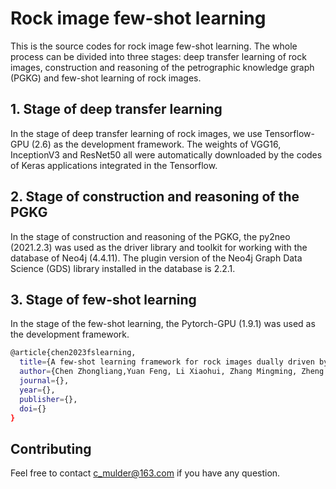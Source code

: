 # Rock image few-shot learning
This is the source codes for rock image few-shot learning. The whole process can be divided into three stages: deep transfer learning of rock images, construction and reasoning of the petrographic knowledge graph (PGKG) and few-shot learning of rock images.
    

## 1. Stage of deep transfer learning
In the stage of deep transfer learning  of rock images, we use Tensorflow-GPU (2.6) as the development framework. The weights of VGG16, InceptionV3 and ResNet50 all were automatically downloaded by the codes of Keras applications integrated in the Tensorflow.

## 2. Stage of construction and reasoning of the PGKG
In the stage of construction and reasoning of the PGKG, the py2neo (2021.2.3) was used as the driver library and toolkit for working with the database of Neo4j (4.4.11). The plugin version of the Neo4j Graph Data Science (GDS) library installed in the database is 2.2.1. 

## 3. Stage of few-shot learning
In the stage of the few-shot learning, the Pytorch-GPU (1.9.1) was used as the development framework. 


```bash
@article{chen2023fslearning,
  title={A few-shot learning framework for rock images dually driven by data and knowledge},
  author={Chen Zhongliang,Yuan Feng, Li Xiaohui, Zhang Mingming, Zheng Chaojie},
  journal={},
  year={},
  publisher={},
  doi={}
}
```

## Contributing
Feel free to contact c_mulder@163.com if you have any question.
